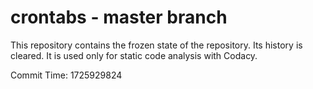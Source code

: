# crontabs - master branch

This repository contains the frozen state of the repository.
Its history is cleared. It is used only for static code
analysis with Codacy.

Commit Time: 1725929824